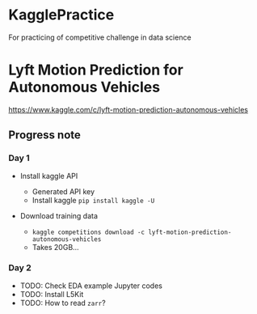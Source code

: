 # KagglePractice
For practicing of competitive challenge in data science

# Lyft Motion Prediction for Autonomous Vehicles
https://www.kaggle.com/c/lyft-motion-prediction-autonomous-vehicles

## Progress note
### Day 1

- Install kaggle API
  - Generated API key
  - Install kaggle `pip install kaggle -U`
  
- Download training data
  - `kaggle competitions download -c lyft-motion-prediction-autonomous-vehicles`
  - Takes 20GB... 

### Day 2
- TODO: Check EDA example Jupyter codes
- TODO: Install L5Kit
- TODO: How to read `zarr`?
